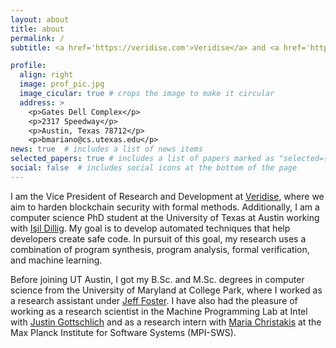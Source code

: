 ```yaml
---
layout: about
title: about
permalink: /
subtitle: <a href='https://veridise.com'>Veridise</a> and <a href='https://www.cs.utexas.edu/'>University of Texas at Austin</a>

profile:
  align: right
  image: prof_pic.jpg
  image_cicular: true # crops the image to make it circular
  address: >
    <p>Gates Dell Complex</p>
    <p>2317 Speedway</p>
    <p>Austin, Texas 78712</p>
    <p>bmariano@cs.utexas.edu</p>
news: true  # includes a list of news items
selected_papers: true # includes a list of papers marked as "selected={true}"
social: false  # includes social icons at the bottom of the page
---
```


I am the Vice President of Research and Development at [Veridise](https://veridise.com), where we aim to harden blockchain security with formal methods. Additionally, I am a computer science PhD student at the University of Texas at Austin working with [Işil Dillig](https://www.cs.utexas.edu/~isil/). My goal is to develop automated techniques that help developers create safe code. In pursuit of this goal, my research uses a combination of program synthesis, program analysis, formal verification, and machine learning.

Before joining UT Austin, I got my B.Sc. and M.Sc. degrees in computer science from the University of Maryland at College Park, where I worked as a research assistant under [Jeff Foster](https://www.cs.tufts.edu/~jfoster/). I have also had the pleasure of working as a research scientist in the Machine Programming Lab at Intel with [Justin Gottschlich](https://sites.google.com/view/gottschlich) and as a research intern with [Maria Christakis](https://mariachris.github.io/) at the Max Planck Institute for Software Systems (MPI-SWS).
